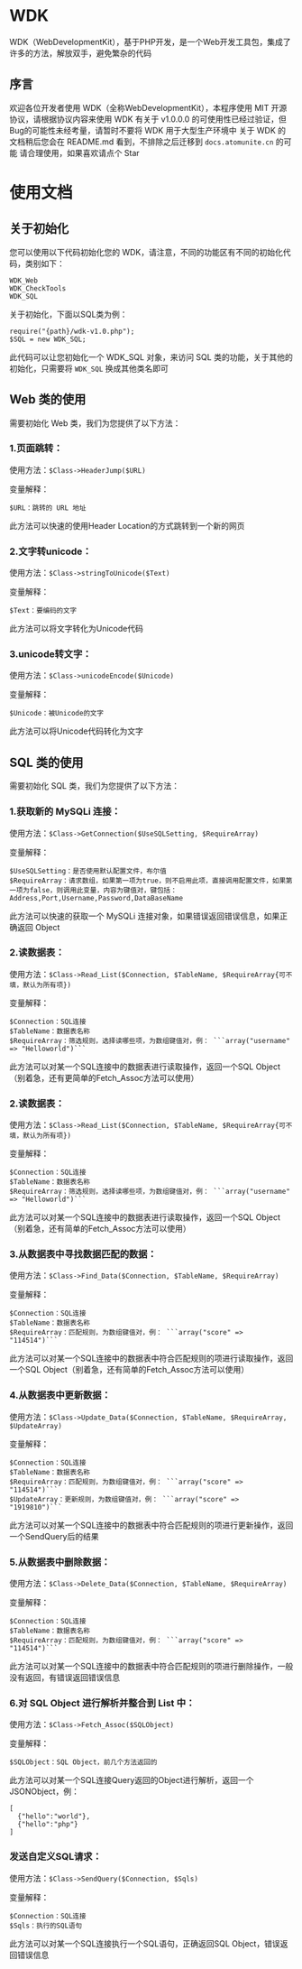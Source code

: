 # WDK
WDK（WebDevelopmentKit），基于PHP开发，是一个Web开发工具包，集成了许多的方法，解放双手，避免繁杂的代码
## 序言
欢迎各位开发者使用 WDK（全称WebDevelopmentKit），本程序使用 MIT 开源协议，请根据协议内容来使用 WDK
有关于 v1.0.0.0 的可使用性已经过验证，但Bug的可能性未经考量，请暂时不要将 WDK 用于大型生产环境中
关于 WDK 的文档稍后您会在 README.md 看到，不排除之后迁移到 ```docs.atomunite.cn``` 的可能
请合理使用，如果喜欢请点个 Star

# 使用文档
## 关于初始化
您可以使用以下代码初始化您的 WDK，请注意，不同的功能区有不同的初始化代码，类别如下：
```
WDK_Web
WDK_CheckTools
WDK_SQL
```
关于初始化，下面以SQL类为例：
```
require("{path}/wdk-v1.0.php");
$SQL = new WDK_SQL;
```
此代码可以让您初始化一个 WDK_SQL 对象，来访问 SQL 类的功能，关于其他的初始化，只需要将 ```WDK_SQL``` 换成其他类名即可

## Web 类的使用
需要初始化 Web 类，我们为您提供了以下方法：

### 1.页面跳转：
使用方法：```$Class->HeaderJump($URL)```

变量解释：
```
$URL：跳转的 URL 地址
```
此方法可以快速的使用Header Location的方式跳转到一个新的网页

### 2.文字转unicode：
使用方法：```$Class->stringToUnicode($Text)```

变量解释：
```
$Text：要编码的文字
```
此方法可以将文字转化为Unicode代码
### 3.unicode转文字：
使用方法：```$Class->unicodeEncode($Unicode)```

变量解释：
```
$Unicode：被Unicode的文字
```
此方法可以将Unicode代码转化为文字
## SQL 类的使用
需要初始化 SQL 类，我们为您提供了以下方法：

### 1.获取新的 MySQLi 连接：
使用方法：```$Class->GetConnection($UseSQLSetting, $RequireArray)```

变量解释：
```
$UseSQLSetting：是否使用默认配置文件，布尔值
$RequireArray：请求数组，如果第一项为true，则不启用此项，直接调用配置文件，如果第一项为false，则调用此变量，内容为键值对，键包括：Address,Port,Username,Password,DataBaseName
```
此方法可以快速的获取一个 MySQLi 连接对象，如果错误返回错误信息，如果正确返回 Object

### 2.读数据表：
使用方法：```$Class->Read_List($Connection, $TableName, $RequireArray{可不填，默认为所有项})```

变量解释：
```
$Connection：SQL连接
$TableName：数据表名称
$RequireArray：筛选规则，选择读哪些项，为数组键值对，例： ```array("username" => "Helloworld")```
```
此方法可以对某一个SQL连接中的数据表进行读取操作，返回一个SQL Object（别着急，还有更简单的Fetch_Assoc方法可以使用）

### 2.读数据表：
使用方法：```$Class->Read_List($Connection, $TableName, $RequireArray{可不填，默认为所有项})```

变量解释：
```
$Connection：SQL连接
$TableName：数据表名称
$RequireArray：筛选规则，选择读哪些项，为数组键值对，例： ```array("username" => "Helloworld")```
```
此方法可以对某一个SQL连接中的数据表进行读取操作，返回一个SQL Object（别着急，还有简单的Fetch_Assoc方法可以使用）

### 3.从数据表中寻找数据匹配的数据：
使用方法：```$Class->Find_Data($Connection, $TableName, $RequireArray)```

变量解释：
```
$Connection：SQL连接
$TableName：数据表名称
$RequireArray：匹配规则，为数组键值对，例： ```array("score" => "114514")```
```
此方法可以对某一个SQL连接中的数据表中符合匹配规则的项进行读取操作，返回一个SQL Object（别着急，还有简单的Fetch_Assoc方法可以使用）

### 4.从数据表中更新数据：
使用方法：```$Class->Update_Data($Connection, $TableName, $RequireArray, $UpdateArray)```

变量解释：
```
$Connection：SQL连接
$TableName：数据表名称
$RequireArray：匹配规则，为数组键值对，例： ```array("score" => "114514")```
$UpdateArray：更新规则，为数组键值对，例： ```array("score" => "1919810")```
```
此方法可以对某一个SQL连接中的数据表中符合匹配规则的项进行更新操作，返回一个SendQuery后的结果

### 5.从数据表中删除数据：
使用方法：```$Class->Delete_Data($Connection, $TableName, $RequireArray)```

变量解释：
```
$Connection：SQL连接
$TableName：数据表名称
$RequireArray：匹配规则，为数组键值对，例： ```array("score" => "114514")```
```
此方法可以对某一个SQL连接中的数据表中符合匹配规则的项进行删除操作，一般没有返回，有错误返回错误信息

### 6.对 SQL Object 进行解析并整合到 List 中：
使用方法：```$Class->Fetch_Assoc($SQLObject)```

变量解释：
```
$SQLObject：SQL Object，前几个方法返回的
```
此方法可以对某一个SQL连接Query返回的Object进行解析，返回一个JSONObject，例：
```
[
  {"hello":"world"},
  {"hello":"php"}
]
```

### 发送自定义SQL请求：
使用方法：```$Class->SendQuery($Connection, $Sqls)```

变量解释：
```
$Connection：SQL连接
$Sqls：执行的SQL语句
```
此方法可以对某一个SQL连接执行一个SQL语句，正确返回SQL Object，错误返回错误信息

